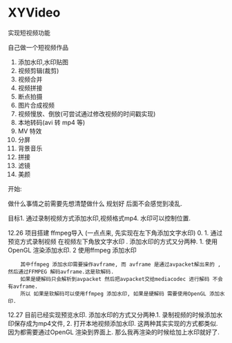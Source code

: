 # XYVideo
实现短视频功能


自己做一个短视频作品


1. 添加水印,水印贴图
2. 视频剪辑(裁剪)
3. 视频合并
4. 视频拼接
5. 断点拍摄
6. 图片合成视频
7. 视频慢放、倒放(可尝试通过修改视频的时间戳实现)
8. 本地转码(avi 转 mp4 等)
9. MV 特效
10. 分屏
11. 背景音乐
12. 拼接
13. 滤镜
14. 美颜


开始:

做什么事情之前需要先想清楚做什么 规划好 后面不会感觉到凌乱.

目标1. 通过录制视频方式添加水印,视频格式mp4. 水印可以控制位置.

12.26 项目搭建 ffmpeg导入  (一点点来, 先实现在左下角添加文字水印)
    0.
    1. 通过预览方式录制视频 在视频左下角放文字水印 .
        添加水印的方式又分两种.
        1. 使用OpenGL 渲染添加水印.
        2 使用ffmpeg 添加水印

        其中ffmpeg 添加水印需要操作avframe, 而 avframe 是通过avpacket解出来的 ,然后通过FFMPEG 解码avframe.这是软解码.
        如果是硬解码只会解析到avpacket 然后把avpacket交给mediacodec 进行解码 不会有avframe.
        所以 如果是软解码可以使用ffmpeg 添加水印, 如果是硬解码 需要使用OpenGL 添加水印.

12.27  目前已经实现预览水印.  添加水印的方式又分两种.1. 录制视频的时候添加水印保存成为mp4文件, 2. 打开本地视频添加水印.
       这两种其实实现的方式都类似. 因为都需要通过OpenGL 渲染到界面上. 那么我再渲染的时候给加上水印就好了.

